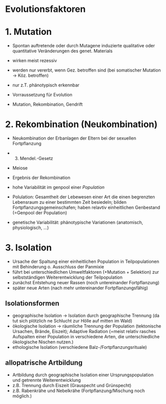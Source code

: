 # Evolutionsfaktoren

# 1. Mutation
- Spontan auftretende oder durch Mutagene induzierte qualitative oder quantitative Veränderungen des genet. Materials
- wirken meist rezessiv
- werden nur vererbt, wenn Gez. betroffen sind (bei somatischer Mutation -> Köz. betroffen)
- nur z.T. phänotypisch erkennbar
- Vorraussetzung für Evolution

- Mutation, Rekombination, Gendrift

# 2. Rekombination (Neukombination)
- Neukombination der Erbanlagen der Eltern bei der sexuellen Fortpflanzung

- 3. Mendel.-Gesetz
- Meiose

- Ergebnis der Rekombination
- hohe Variabilität im genpool einer *Population*
- Polulation: Gesamtheit der Lebewesen einer Art die einen begrenzten Lebensraum zu einer bestimmten Zeit besiedeln; bilden Fortpflanzungsgemeinschafen; haben relavtiv einheitlichen Genbestand (=Genpool der Population)
- genetische Variabilität: phänotypische Variationen (anatomisch, physiologisch, ...)

# 3. Isolation
- Ursache der Spaltung einer einheitlichen Population in Teilpopulationen mit Behinderung o. Ausschluss der Panmixie
- führt bei unterschiedlichen Umweltfaktoren (+Mutation + Selektion) zur selbstständigen Weiterentwicklung der Teilpopulation
- zunächst Entstehung neuer Rassen (noch untereinander Fortpflanzung)
- später neue Arten (nach mehr untereinander Fortpflanzungsfähig)

## Isolationsformen
- geographische Isolation -> Isolation durch geographische Trennung (da tut sich plötzlich ne Schlucht zur Hölle auf mitten im Wald)
- ökologische Isolation -> räumliche Trennung der Population (tektonische Ursachen, Brände, Eiszeit); Adaptive Radiation (=meist relativ rasches Aufspalten einer Population in verschiedene Arten, die unterschiedliche ökologische Nischen nutzen.)
- ethologische Isolation (verschiedene Balz-/Fortpflanzungsrituale)

## allopatrische Artbildung
- Artbildung durch geographische Isolation einer Ursprungspopulation und getrennte Weiterentwicklung
- z.B. Trennung durch Eiszeit (Grauspecht und Grünspecht)
- z.B. Rabenkrähe und Nebelkrähe (Fortpflanzung/Mischung noch möglich.)
